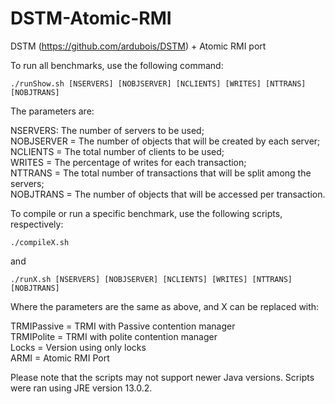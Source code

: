 # DSTM-Atomic-RMI
DSTM (https://github.com/ardubois/DSTM) + Atomic RMI port

To run all benchmarks, use the following command:

`./runShow.sh [NSERVERS] [NOBJSERVER] [NCLIENTS] [WRITES] [NTTRANS] [NOBJTRANS]`

The parameters are:

NSERVERS: The number of servers to be used;    
NOBJSERVER = The number of objects that will be created by each server;    
NCLIENTS = The total number of clients to be used;    
WRITES = The percentage of writes for each transaction;    
NTTRANS = The total number of transactions that will be split among the servers;    
NOBJTRANS = The number of objects that will be accessed per transaction.

To compile or run a specific benchmark, use the following scripts, respectively:

`./compileX.sh` 

and 

`./runX.sh [NSERVERS] [NOBJSERVER] [NCLIENTS] [WRITES] [NTTRANS] [NOBJTRANS]`

Where the parameters are the same as above, and X can be replaced with:

TRMIPassive = TRMI with Passive contention manager    
TRMIPolite = TRMI with polite contention manager    
Locks = Version using only locks    
ARMI = Atomic RMI Port

Please note that the scripts may not support newer Java versions. Scripts were ran using JRE version 13.0.2.
